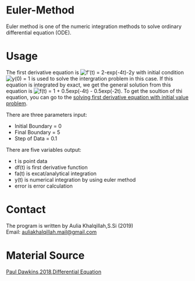 # Euler-Method
Euler method is one of the numeric integration methods to solve ordinary differential equation (ODE).
# Usage
The first derivative equation is ![f'(t) = 2-exp(-4t)-2y](https://i.upmath.me/svg/f'(t)%20%3D%202-exp%5E%7B-4t%7D-2y) with initial condition ![y(0) = 1](https://i.upmath.me/svg/y(0)%3D1) is used to solve the intergration problem in this case. If this equation is integrated by exact, we get the general solution from this equation is ![f(t) = 1 + 0.5exp(-4t) - 0.5exp(-2t)](https://i.upmath.me/svg/f(t)%20%3D%201%20%2B%20%5Cfrac%7B1%7D%7B2%7Dexp%5E%7B-4t%7D%20-%20%5Cfrac%7B1%7D%7B2%7Dexp%5E%7B-2t%7D). To get the soultion of thi equation, you can go to the [solving first derivative equation with initial value problem](https://sharing.auliakhalqillah.com/2020/04/04/solving-first-derivative-equation/).

There are three parameters input:
  - Initial Boundary = 0
  - Final Boundary = 5
  - Step of Data = 0.1
 
There are five variables output:
  - t is point data
  - df(t) is first derivative function 
  - fa(t) is excat/analytical integration
  - y(t) is numerical integration by using euler method
  - error is error calculation 
# Contact
The program is written by Aulia Khalqillah,S.Si (2019)<br>
Email: auliakhalqillah.mail@gmail.com
# Material Source
[Paul Dawkins,2018,Differential Equation](http://tutorial.math.lamar.edu/Classes/DE/EulersMethod.aspx)
